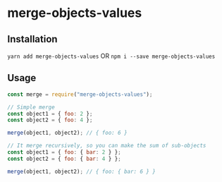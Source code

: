 # merge-objects-values

## Installation

`yarn add merge-objects-values` OR `npm i --save merge-objects-values`

## Usage

```js
const merge = require("merge-objects-values");

// Simple merge
const object1 = { foo: 2 };
const object2 = { foo: 4 };

merge(object1, object2); // { foo: 6 }

// It merge recursively, so you can make the sum of sub-objects
const object1 = { foo: { bar: 2 } };
const object2 = { foo: { bar: 4 } };

merge(object1, object2); // { foo: { bar: 6 } }
```
